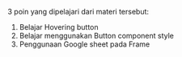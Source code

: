  3 poin yang dipelajari dari materi tersebut:
 1) Belajar Hovering button
 2) Belajar menggunakan Button component style
 3) Penggunaan Google sheet pada Frame
